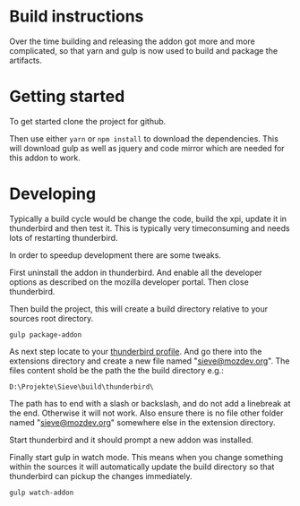 # Build instructions

Over the time building and releasing the addon got more and more complicated, so that yarn and gulp is now used to build and package the artifacts.

# Getting started

To get started clone the project for github.

Then use either ``yarn`` or ``npm install`` to download the dependencies.
This will download gulp as well as jquery and code mirror which are needed for this addon to work.


# Developing

Typically a build cycle would be change the code, build the xpi, update it in thunderbird and then test it. This is typically very timeconsuming and needs lots of restarting thunderbird.

In order to speedup development there are some tweaks.

First uninstall the addon in thunderbird. And enable all the developer options as described on the mozilla developer portal. Then close thunderbird.

Then build the project, this will create a build directory relative to your sources root directory.

    gulp package-addon

As next step locate to your [thunderbird profile](https://support.mozilla.org/en-US/kb/profiles-where-thunderbird-stores-user-data). And go there into the extensions directory and create a new file named "sieve@mozdev.org". The files content shold be the path the the build directory e.g.:

    D:\Projekte\Sieve\build\thunderbird\

The path has to end with a slash or backslash, and do not add a linebreak at the end. Otherwise it will not work. Also ensure there is no file other folder named "sieve@mozdev.org" somewhere else in the extension directory.

Start thunderbird and it should prompt a new addon was installed.

Finally start gulp in watch mode. This means when you change something within the sources it will automatically update the build directory so that thunderbird can pickup the changes immediately.

    gulp watch-addon

